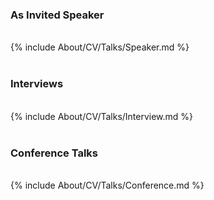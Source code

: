 <div>
  <h3> As Invited Speaker </h3> <br>
  {% include About/CV/Talks/Speaker.md %}
</div>

<div> <br>
  <h3> Interviews </h3> <br>
  {% include About/CV/Talks/Interview.md %}
</div>

<div> <br>
  <h3> Conference Talks </h3> <br>
  {% include About/CV/Talks/Conference.md %}
</div>
